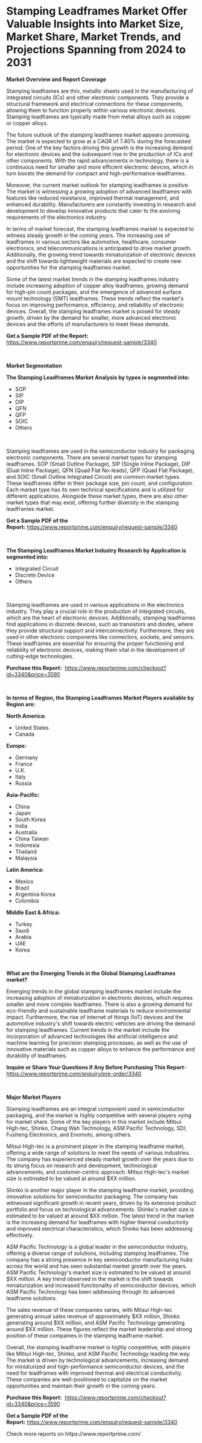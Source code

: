 <p><h1>Stamping Leadframes Market Offer Valuable Insights into Market Size, Market Share, Market Trends, and Projections Spanning from 2024 to 2031</h1></p><p><strong>Market Overview and Report Coverage</strong></p>
<p><p>Stamping leadframes are thin, metallic sheets used in the manufacturing of integrated circuits (ICs) and other electronic components. They provide a structural framework and electrical connections for these components, allowing them to function properly within various electronic devices. Stamping leadframes are typically made from metal alloys such as copper or copper alloys.</p><p>The future outlook of the stamping leadframes market appears promising. The market is expected to grow at a CAGR of 7.40% during the forecasted period. One of the key factors driving this growth is the increasing demand for electronic devices and the subsequent rise in the production of ICs and other components. With the rapid advancements in technology, there is a continuous need for smaller and more efficient electronic devices, which in turn boosts the demand for compact and high-performance leadframes.</p><p>Moreover, the current market outlook for stamping leadframes is positive. The market is witnessing a growing adoption of advanced leadframes with features like reduced resistance, improved thermal management, and enhanced durability. Manufacturers are constantly investing in research and development to develop innovative products that cater to the evolving requirements of the electronics industry.</p><p>In terms of market forecast, the stamping leadframes market is expected to witness steady growth in the coming years. The increasing use of leadframes in various sectors like automotive, healthcare, consumer electronics, and telecommunications is anticipated to drive market growth. Additionally, the growing trend towards miniaturization of electronic devices and the shift towards lightweight materials are expected to create new opportunities for the stamping leadframes market.</p><p>Some of the latest market trends in the stamping leadframes industry include increasing adoption of copper alloy leadframes, growing demand for high-pin count packages, and the emergence of advanced surface mount technology (SMT) leadframes. These trends reflect the market's focus on improving performance, efficiency, and reliability of electronic devices. Overall, the stamping leadframes market is poised for steady growth, driven by the demand for smaller, more advanced electronic devices and the efforts of manufacturers to meet these demands.</p></p>
<p><strong>Get a Sample PDF of the Report:</strong> <a href="https://www.reportprime.com/enquiry/request-sample/3340">https://www.reportprime.com/enquiry/request-sample/3340</a></p>
<p>&nbsp;</p>
<p><strong>Market Segmentation</strong></p>
<p><strong>The Stamping Leadframes Market Analysis by types is segmented into:</strong></p>
<p><ul><li>SOP</li><li>SIP</li><li>DIP</li><li>QFN</li><li>QFP</li><li>SOIC</li><li>Others</li></ul></p>
<p>&nbsp;</p>
<p><p>Stamping leadframes are used in the semiconductor industry for packaging electronic components. There are several market types for stamping leadframes. SOP (Small Outline Package), SIP (Single Inline Package), DIP (Dual Inline Package), QFN (Quad Flat No-leads), QFP (Quad Flat Package), and SOIC (Small Outline Integrated Circuit) are common market types. These leadframes differ in their package size, pin count, and configuration. Each market type has its own technical specifications and is utilized for different applications. Alongside these market types, there are also other market types that may exist, offering further diversity in the stamping leadframes market.</p></p>
<p><strong>Get a Sample PDF of the Report:</strong>&nbsp;<a href="https://www.reportprime.com/enquiry/request-sample/3340">https://www.reportprime.com/enquiry/request-sample/3340</a></p>
<p>&nbsp;</p>
<p><strong>The Stamping Leadframes Market Industry Research by Application is segmented into:</strong></p>
<p><ul><li>Integrated Circuit</li><li>Discrete Device</li><li>Others</li></ul></p>
<p>&nbsp;</p>
<p><p>Stamping leadframes are used in various applications in the electronics industry. They play a crucial role in the production of integrated circuits, which are the heart of electronic devices. Additionally, stamping leadframes find applications in discrete devices, such as transistors and diodes, where they provide structural support and interconnectivity. Furthermore, they are used in other electronic components like connectors, sockets, and sensors. These leadframes are essential for ensuring the proper functioning and reliability of electronic devices, making them vital in the development of cutting-edge technologies.</p></p>
<p><strong>Purchase this Report:</strong>&nbsp; <a href="https://www.reportprime.com/checkout?id=3340&price=3590">https://www.reportprime.com/checkout?id=3340&price=3590</a></p>
<p>&nbsp;</p>
<p><strong>In terms of Region, the Stamping Leadframes Market Players available by Region are:</strong></p>
<p>
    <p> <strong> North America: </strong>
        <ul>
            <li>United States</li>
            <li>Canada</li>
        </ul>
        </p> 
    <p> <strong> Europe: </strong>
        <ul>
            <li>Germany</li>
            <li>France</li>
            <li>U.K.</li>
            <li>Italy</li>
            <li>Russia</li>
        </ul>
        </p> 
    <p> <strong> Asia-Pacific: </strong>
        <ul>
            <li>China</li>
            <li>Japan</li>
            <li>South Korea</li>
            <li>India</li>
            <li>Australia</li>
            <li>China Taiwan</li>
            <li>Indonesia</li>
            <li>Thailand</li>
            <li>Malaysia</li>
        </ul>
        </p> 
    <p> <strong> Latin America: </strong>
        <ul>
            <li>Mexico</li>
            <li>Brazil</li>
            <li>Argentina Korea</li>
            <li>Colombia</li>
        </ul>
        </p> 
    <p> <strong> Middle East & Africa: </strong>
        <ul>
            <li>Turkey</li>
            <li>Saudi</li>
            <li>Arabia</li>
            <li>UAE</li>
            <li>Korea</li>
        </ul>
    </p>
    </p>
<p>&nbsp;</p>
<p><strong>What are the Emerging Trends in the Global Stamping Leadframes market?</strong></p>
<p><p>Emerging trends in the global stamping leadframes market include the increasing adoption of miniaturization in electronic devices, which requires smaller and more complex leadframes. There is also a growing demand for eco-friendly and sustainable leadframe materials to reduce environmental impact. Furthermore, the rise of internet of things (IoT) devices and the automotive industry's shift towards electric vehicles are driving the demand for stamping leadframes. Current trends in the market include the incorporation of advanced technologies like artificial intelligence and machine learning for precision stamping processes, as well as the use of innovative materials such as copper alloys to enhance the performance and durability of leadframes.</p></p>
<p><strong>Inquire or Share Your Questions If Any Before Purchasing This Report</strong>- <a href="https://www.reportprime.com/enquiry/pre-order/3340">https://www.reportprime.com/enquiry/pre-order/3340</a></p>
<p>&nbsp;</p>
<p><strong>Major Market Players</strong></p>
<p><p>Stamping leadframes are an integral component used in semiconductor packaging, and the market is highly competitive with several players vying for market share. Some of the key players in this market include Mitsui High-tec, Shinko, Chang Wah Technology, ASM Pacific Technology, SDI, Fusheng Electronics, and Enomoto, among others.</p><p>Mitsui High-tec is a prominent player in the stamping leadframe market, offering a wide range of solutions to meet the needs of various industries. The company has experienced steady market growth over the years due to its strong focus on research and development, technological advancements, and customer-centric approach. Mitsui High-tec's market size is estimated to be valued at around $XX million.</p><p>Shinko is another major player in the stamping leadframe market, providing innovative solutions for semiconductor packaging. The company has witnessed significant growth in recent years, driven by its extensive product portfolio and focus on technological advancements. Shinko's market size is estimated to be valued at around $XX million. The latest trend in the market is the increasing demand for leadframes with higher thermal conductivity and improved electrical characteristics, which Shinko has been addressing effectively.</p><p>ASM Pacific Technology is a global leader in the semiconductor industry, offering a diverse range of solutions, including stamping leadframes. The company has a strong presence in key semiconductor manufacturing hubs across the world and has seen substantial market growth over the years. ASM Pacific Technology's market size is estimated to be valued at around $XX million. A key trend observed in the market is the shift towards miniaturization and increased functionality of semiconductor devices, which ASM Pacific Technology has been addressing through its advanced leadframe solutions.</p><p>The sales revenue of these companies varies, with Mitsui High-tec generating annual sales revenue of approximately $XX million, Shinko generating around $XX million, and ASM Pacific Technology generating around $XX million. These figures reflect the market leadership and strong position of these companies in the stamping leadframe market.</p><p>Overall, the stamping leadframe market is highly competitive, with players like Mitsui High-tec, Shinko, and ASM Pacific Technology leading the way. The market is driven by technological advancements, increasing demand for miniaturized and high-performance semiconductor devices, and the need for leadframes with improved thermal and electrical conductivity. These companies are well-positioned to capitalize on the market opportunities and maintain their growth in the coming years.</p></p>
<p><strong>Purchase this Report:</strong>&nbsp;&nbsp;<a href="https://www.reportprime.com/checkout?id=3340&price=3590">https://www.reportprime.com/checkout?id=3340&price=3590</a></p>
<p></p>
<p><strong>Get a Sample PDF of the Report:</strong>&nbsp;<a href="https://www.reportprime.com/enquiry/request-sample/3340">https://www.reportprime.com/enquiry/request-sample/3340</a></p>
<p>Check more reports on https://www.reportprime.com/</p>